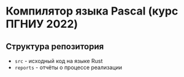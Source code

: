 # Компилятор языка Pascal (курс ПГНИУ 2022)
## Структура репозитория
- `src` - исходный код на языке Rust
- `reports` - отчёты о процессе реализации
